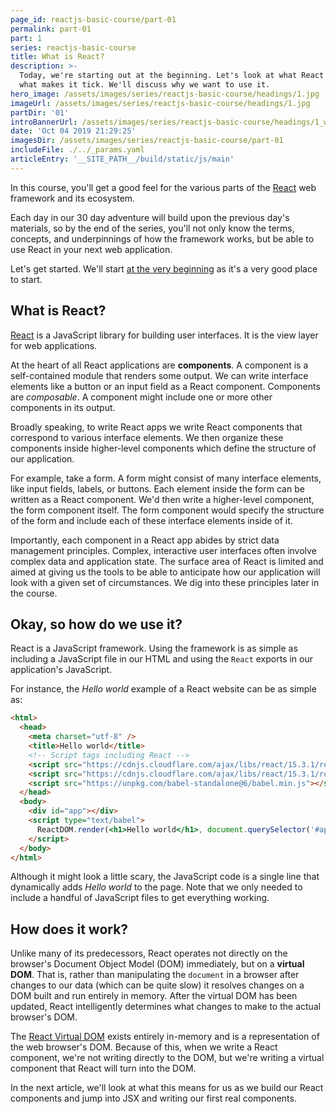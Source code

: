 ```yaml
---
page_id: reactjs-basic-course/part-01
permalink: part-01
part: 1
series: reactjs-basic-course
title: What is React?
description: >-
  Today, we're starting out at the beginning. Let's look at what React is and
  what makes it tick. We'll discuss why we want to use it.
hero_image: /assets/images/series/reactjs-basic-course/headings/1.jpg
imageUrl: /assets/images/series/reactjs-basic-course/headings/1.jpg
partDir: '01'
introBannerUrl: /assets/images/series/reactjs-basic-course/headings/1_wide.jpg
date: 'Oct 04 2019 21:29:25'
imagesDir: /assets/images/series/reactjs-basic-course/part-01
includeFile: ./../_params.yaml
articleEntry: '__SITE_PATH__/build/static/js/main'
---
```


In this course, you'll get a good feel for the various parts of the [React](https://facebook.github.io/react/) web framework and its ecosystem.

Each day in our 30 day adventure will build upon the previous day's materials, so by the end of the series, you'll not only know the terms, concepts, and underpinnings of how the framework works, but be able to use React in your next web application.

Let's get started. We'll start [at the very beginning](https://www.youtube.com/watch?v=1RW3nDRmu6k) as it's a very good place to start.

## What is React?

[React](https://facebook.github.io/react/) is a JavaScript library for building user interfaces. It is the view layer for web applications.

At the heart of all React applications are **components**. A component is a self-contained module that renders some output. We can write interface elements like a button or an input field as a React component. Components are _composable_. A component might include one or more other components in its output.

Broadly speaking, to write React apps we write React components that correspond to various interface elements. We then organize these components inside higher-level components which define the structure of our application.

For example, take a form. A form might consist of many interface elements, like input fields, labels, or buttons. Each element inside the form can be written as a React component. We'd then write a higher-level component, the form component itself. The form component would specify the structure of the form and include each of these interface elements inside of it.

Importantly, each component in a React app abides by strict data management principles. Complex, interactive user interfaces often involve complex data and application state. The surface area of React is limited and aimed at giving us the tools to be able to anticipate how our application will look with a given set of circumstances. We dig into these principles later in the course.

## Okay, so how do we use it?

React is a JavaScript framework. Using the framework is as simple as including a JavaScript file in our HTML and using the `React` exports in our application's JavaScript.

For instance, the _Hello world_ example of a React website can be as simple as:

```html
<html>
  <head>
    <meta charset="utf-8" />
    <title>Hello world</title>
    <!-- Script tags including React -->
    <script src="https://cdnjs.cloudflare.com/ajax/libs/react/15.3.1/react.min.js"></script>
    <script src="https://cdnjs.cloudflare.com/ajax/libs/react/15.3.1/react-dom.min.js"></script>
    <script src="https://unpkg.com/babel-standalone@6/babel.min.js"></script>
  </head>
  <body>
    <div id="app"></div>
    <script type="text/babel">
      ReactDOM.render(<h1>Hello world</h1>, document.querySelector('#app'));
    </script>
  </body>
</html>
```

<div id="demo1"></div>

Although it might look a little scary, the JavaScript code is a single line that dynamically adds _Hello world_ to the page. Note that we only needed to include a handful of JavaScript files to get everything working.

## How does it work?

Unlike many of its predecessors, React operates not directly on the browser's Document Object Model (DOM) immediately, but on a **virtual DOM**. That is, rather than manipulating the `document` in a browser after changes to our data (which can be quite slow) it resolves changes on a DOM built and run entirely in memory. After the virtual DOM has been updated, React intelligently determines what changes to make to the actual browser's DOM.

The [React Virtual DOM](https://facebook.github.io/react/docs/dom-differences.html) exists entirely in-memory and is a representation of the web browser's DOM. Because of this, when we write a React component, we're not writing directly to the DOM, but we're writing a virtual component that React will turn into the DOM.

In the next article, we'll look at what this means for us as we build our React components and jump into JSX and writing our first real components.
